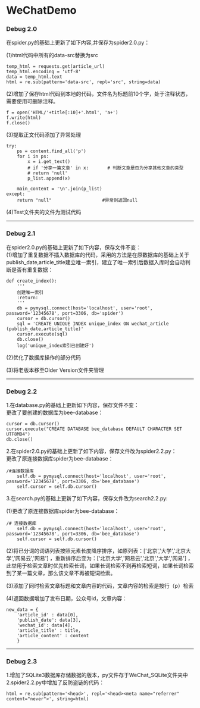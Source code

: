 # WeChatDemo
### Debug 2.0

在spider.py的基础上更新了如下内容,并保存为spider2.0.py：  

  (1)html代码中所有的data-src替换为src  

	temp_html = requests.get(article_url)  
	temp_html.encoding = 'utf-8'  
	data = temp_html.text  
	html = re.sub(pattern='data-src', repl='src', string=data)  

  (2)增加了保存html代码到本地的代码，文件名为标题前10个字，处于注释状态，需要使用可删除注释。

	f = open('HTML/'+title[:10]+'.html', 'a+')
	f.write(html)
	f.close()

  (3)提取正文代码添加了异常处理  

	try:  
	    ps = content.find_all('p')  
	    for i in ps:  
	    	x = i.get_text()  
	    	# if '分享一篇文章' in x:       # 判断文章是否为分享其他文章的类型  
        	# return 'null'  
        	p_list.append(x)  

	    main_content = '\n'.join(p_list)
	except:  
	    return "null"                   #异常则返回null  

  (4)Test文件夹的文件为测试代码
  
---

### Debug 2.1

在spider2.0.py的基础上更新了如下内容，保存文件不变：   
  (1)增加了重复数据不插入数据库的代码，采用的方法是在原数据库的基础上关于publish_date,article_title建立唯一索引，建立了唯一索引后数据入库时会自动判断是否有重复数据：  

	def create_index():  
	    '''  
	    创建唯一索引  
	    :return:  
	    '''  
	    db = pymysql.connect(host='localhost', user='root', password='12345678', port=3306, db='spider')  
	    cursor = db.cursor()  
	    sql = 'CREATE UNIQUE INDEX unique_index ON wechat_article (publish_date,article_title)'  
	    cursor.execute(sql)  
	    db.close()  
	    log('unique_index索引已创建好')  
	    
  (2)优化了数据库操作的部分代码  
  
  (3)将老版本移至Older Version文件夹管理  
  
---  

### Debug 2.2  

1.在database.py的基础上更新如下内容，保存文件不变：  
更改了要创建的数据库为bee-database：

	cursor = db.cursor()
	cursor.execute("CREATE DATABASE bee_database DEFAULT CHARACTER SET UTF8MB4")
	db.close()

2.在spider2.0.py的基础上更新了如下内容，保存文件改为spider2.2.py：  
更改了原连接数据库spider为bee-database：  

	/#连接数据库
        self.db = pymysql.connect(host='localhost', user='root', password='12345678', port=3306, db='bee_database')
        self.cursor = self.db.cursor()

3.在search.py的基础上更新了如下内容，保存文件改为search2.2.py:

  (1)更改了原连接数据库spider为bee-database： 

	/# 连接数据库
        self.db = pymysql.connect(host='localhost', user='root', password='12345678', port=3306, db='bee_database')
        self.cursor = self.db.cursor()
	
  (2)将已分词的词语列表按照元素长度降序排序，如原列表：['北京','大学','北京大学','网易云','网易'] ，重新排序后变为：[‘北京大学','网易云','北京','大学','网易'] ，此举用于检索文章时优先检索长词，如果长词检索不到再检索短词，如果长词检索到了某一篇文章，那么该文章不再被短词检索。  

  (3)添加了同时检索文章标题和文章内容的代码，文章内容的检索是按行（p）检索  

  (4)返回数据增加了发布日期，公众号id，文章内容：  

	new_data = {
		'article_id' : data[0],
		'publish_date': data[3],
		'wechat_id': data[4],
		'article_title' : title,
		'article_content' : content
		}
		
---  

### Debug 2.3

1.增加了SQLite3数据库存储数据的版本，py文件存于WeChat_SQLite文件夹中  
2.spider2.2.py中增加了反防盗链的代码：

	html = re.sub(pattern='<head>', repl='<head><meta name="referrer" content="never">', string=html)

